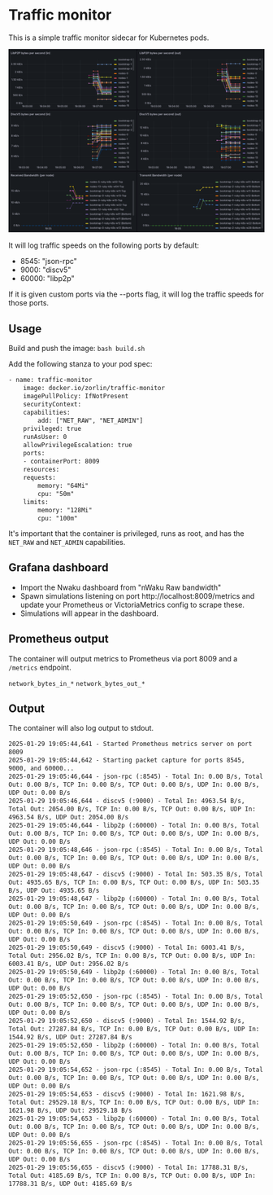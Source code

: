 # Traffic monitor

This is a simple traffic monitor sidecar for Kubernetes pods.

![alt text](image.png)

It will log traffic speeds on the following ports by default:
- 8545: "json-rpc"
- 9000: "discv5"
- 60000: "libp2p"

If it is given custom ports via the --ports flag, it will log the traffic speeds for those ports.

## Usage
Build and push the image:
`bash build.sh`

Add the following stanza to your pod spec:

```
- name: traffic-monitor
    image: docker.io/zorlin/traffic-monitor
    imagePullPolicy: IfNotPresent
    securityContext:
    capabilities:
        add: ["NET_RAW", "NET_ADMIN"]
    privileged: true
    runAsUser: 0
    allowPrivilegeEscalation: true
    ports:
    - containerPort: 8009
    resources:
    requests:
        memory: "64Mi"
        cpu: "50m"
    limits:
        memory: "128Mi"
        cpu: "100m"
```

It's important that the container is privileged, runs as root, and has the `NET_RAW` and `NET_ADMIN` capabilities.

## Grafana dashboard
* Import the Nwaku dashboard from "nWaku Raw bandwidth"
* Spawn simulations listening on port http://localhost:8009/metrics and update your Prometheus or VictoriaMetrics config to scrape these.
* Simulations will appear in the dashboard.

## Prometheus output
The container will output metrics to Prometheus via port 8009 and a `/metrics` endpoint.

`network_bytes_in_*`
`network_bytes_out_*`

## Output
The container will also log output to stdout.

```
2025-01-29 19:05:44,641 - Started Prometheus metrics server on port 8009
2025-01-29 19:05:44,642 - Starting packet capture for ports 8545, 9000, and 60000...
2025-01-29 19:05:46,644 - json-rpc (:8545) - Total In: 0.00 B/s, Total Out: 0.00 B/s, TCP In: 0.00 B/s, TCP Out: 0.00 B/s, UDP In: 0.00 B/s, UDP Out: 0.00 B/s
2025-01-29 19:05:46,644 - discv5 (:9000) - Total In: 4963.54 B/s, Total Out: 2054.00 B/s, TCP In: 0.00 B/s, TCP Out: 0.00 B/s, UDP In: 4963.54 B/s, UDP Out: 2054.00 B/s
2025-01-29 19:05:46,644 - libp2p (:60000) - Total In: 0.00 B/s, Total Out: 0.00 B/s, TCP In: 0.00 B/s, TCP Out: 0.00 B/s, UDP In: 0.00 B/s, UDP Out: 0.00 B/s
2025-01-29 19:05:48,646 - json-rpc (:8545) - Total In: 0.00 B/s, Total Out: 0.00 B/s, TCP In: 0.00 B/s, TCP Out: 0.00 B/s, UDP In: 0.00 B/s, UDP Out: 0.00 B/s
2025-01-29 19:05:48,647 - discv5 (:9000) - Total In: 503.35 B/s, Total Out: 4935.65 B/s, TCP In: 0.00 B/s, TCP Out: 0.00 B/s, UDP In: 503.35 B/s, UDP Out: 4935.65 B/s
2025-01-29 19:05:48,647 - libp2p (:60000) - Total In: 0.00 B/s, Total Out: 0.00 B/s, TCP In: 0.00 B/s, TCP Out: 0.00 B/s, UDP In: 0.00 B/s, UDP Out: 0.00 B/s
2025-01-29 19:05:50,649 - json-rpc (:8545) - Total In: 0.00 B/s, Total Out: 0.00 B/s, TCP In: 0.00 B/s, TCP Out: 0.00 B/s, UDP In: 0.00 B/s, UDP Out: 0.00 B/s
2025-01-29 19:05:50,649 - discv5 (:9000) - Total In: 6003.41 B/s, Total Out: 2956.02 B/s, TCP In: 0.00 B/s, TCP Out: 0.00 B/s, UDP In: 6003.41 B/s, UDP Out: 2956.02 B/s
2025-01-29 19:05:50,649 - libp2p (:60000) - Total In: 0.00 B/s, Total Out: 0.00 B/s, TCP In: 0.00 B/s, TCP Out: 0.00 B/s, UDP In: 0.00 B/s, UDP Out: 0.00 B/s
2025-01-29 19:05:52,650 - json-rpc (:8545) - Total In: 0.00 B/s, Total Out: 0.00 B/s, TCP In: 0.00 B/s, TCP Out: 0.00 B/s, UDP In: 0.00 B/s, UDP Out: 0.00 B/s
2025-01-29 19:05:52,650 - discv5 (:9000) - Total In: 1544.92 B/s, Total Out: 27287.84 B/s, TCP In: 0.00 B/s, TCP Out: 0.00 B/s, UDP In: 1544.92 B/s, UDP Out: 27287.84 B/s
2025-01-29 19:05:52,650 - libp2p (:60000) - Total In: 0.00 B/s, Total Out: 0.00 B/s, TCP In: 0.00 B/s, TCP Out: 0.00 B/s, UDP In: 0.00 B/s, UDP Out: 0.00 B/s
2025-01-29 19:05:54,652 - json-rpc (:8545) - Total In: 0.00 B/s, Total Out: 0.00 B/s, TCP In: 0.00 B/s, TCP Out: 0.00 B/s, UDP In: 0.00 B/s, UDP Out: 0.00 B/s
2025-01-29 19:05:54,653 - discv5 (:9000) - Total In: 1621.98 B/s, Total Out: 29529.18 B/s, TCP In: 0.00 B/s, TCP Out: 0.00 B/s, UDP In: 1621.98 B/s, UDP Out: 29529.18 B/s
2025-01-29 19:05:54,653 - libp2p (:60000) - Total In: 0.00 B/s, Total Out: 0.00 B/s, TCP In: 0.00 B/s, TCP Out: 0.00 B/s, UDP In: 0.00 B/s, UDP Out: 0.00 B/s
2025-01-29 19:05:56,655 - json-rpc (:8545) - Total In: 0.00 B/s, Total Out: 0.00 B/s, TCP In: 0.00 B/s, TCP Out: 0.00 B/s, UDP In: 0.00 B/s, UDP Out: 0.00 B/s
2025-01-29 19:05:56,655 - discv5 (:9000) - Total In: 17788.31 B/s, Total Out: 4185.69 B/s, TCP In: 0.00 B/s, TCP Out: 0.00 B/s, UDP In: 17788.31 B/s, UDP Out: 4185.69 B/s
```
